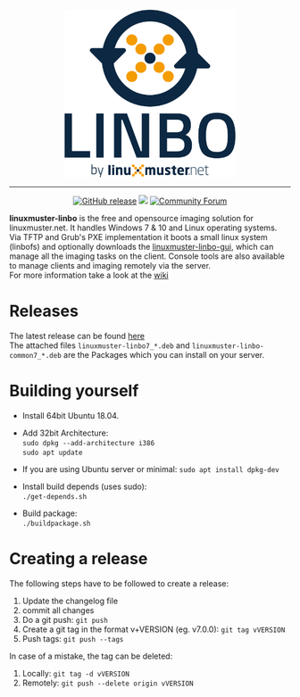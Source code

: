 <p align="center">
  <img src="graphics/LinboBig.png" alt="Linbo logo" height="300px" />
</p>

---

<p align="center">
  <a href="https://github.com/linuxmuster/linuxmuster-linbo/releases/latest"><img src="https://img.shields.io/github/v/release/linuxmuster/linuxmuster-linbo?logo=github&logoColor=white" alt="GitHub release"/></a>
  <a href="https://github.com/linuxmuster/linuxmuster-linbo/releases/latest"><img src="https://github.com/linuxmuster/linuxmuster-linbo/workflows/Build%20Release/badge.svg" /></a>
  <a href="https://ask.linuxmuster.net"><img src="https://img.shields.io/discourse/users?logo=discourse&logoColor=white&server=https%3A%2F%2Fask.linuxmuster.net" alt="Community Forum"/></a>
</p>

**linuxmuster-linbo** is the free and opensource imaging solution for linuxmuster.net. It handles Windows 7 & 10 and Linux operating systems. Via TFTP and Grub's PXE implementation it boots a small linux system (linbofs) and optionally downloads the [linuxmuster-linbo-gui](https://github.com/linuxmuster/linuxmuster-linbo-gui), which can manage all the imaging tasks on the client. Console tools are also available to manage clients and imaging remotely via the server.  
For more information take a look at the  [wiki](https://github.com/linuxmuster/linuxmuster-linbo/wiki)

# Releases
The latest release can be found [here](https://github.com/linuxmuster/linuxmuster-linbo/releases/latest)  
The attached files `linuxmuster-linbo7_*.deb` and `linuxmuster-linbo-common7_*.deb` are the Packages which you can install on your server.

# Building yourself

* Install 64bit Ubuntu 18.04.

* Add 32bit Architecture:  
  `sudo dpkg --add-architecture i386`  
  `sudo apt update`

* If you are using Ubuntu server or minimal:
  `sudo apt install dpkg-dev`

* Install build depends (uses sudo):  
  `./get-depends.sh`

* Build package:  
  `./buildpackage.sh`

# Creating a release
The following steps have to be followed to create a release:
1. Update the changelog file
3. commit all changes
4. Do a git push: `git push`
6. Create a git tag in the format v+VERSION (eg. v7.0.0): `git tag vVERSION`
7. Push tags: `git push --tags`

In case of a mistake, the tag can be deleted:
1. Locally: `git tag -d vVERSION`
2. Remotely: `git push --delete origin vVERSION`
